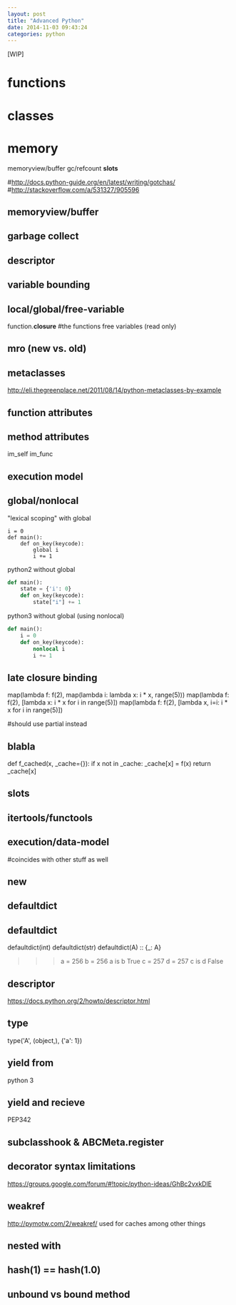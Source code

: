```yaml
---
layout: post
title: "Advanced Python"
date: 2014-11-03 09:43:24
categories: python
---
```


[WIP]

functions
=========


classes
=======


memory
======
memoryview/buffer
gc/refcount
__slots__



#http://docs.python-guide.org/en/latest/writing/gotchas/
#http://stackoverflow.com/a/531327/905596

memoryview/buffer
-----------------

garbage collect
---------------

descriptor
----------

variable bounding
-----------------

local/global/free-variable
--------------------------
function.__closure__ #the functions free variables (read only)


mro (new vs. old)
-----------------

metaclasses
-----------
http://eli.thegreenplace.net/2011/08/14/python-metaclasses-by-example

function attributes
-------------------

method attributes
-----------------
im_self
im_func

execution model
---------------

global/nonlocal
---------------
"lexical scoping"
with global
```
i = 0
def main():
    def on_key(keycode):
        global i
        i += 1
```

python2 without global
```python
def main():
    state = {'i': 0}
    def on_key(keycode):
        state["i"] += 1
```

python3 without global (using nonlocal)
```python
def main():
    i = 0
    def on_key(keycode):
        nonlocal i
        i += 1
```

late closure binding
--------------------
map(lambda f: f(2), map(lambda i: lambda x: i * x, range(5)))
map(lambda f: f(2), [lambda x: i * x for i in range(5)])
map(lambda f: f(2), [lambda x, i=i: i * x for i in range(5)])

#should use partial instead


blabla
------
def f_cached(x, _cache={}):
    if x not in _cache:
        _cache[x] = f(x)
    return _cache[x]


__slots__
---------

itertools/functools
-------------------

execution/data-model
--------------------
#coincides with other stuff as well


__new__
-------


defaultdict
-----------

defaultdict
-----------
defaultdict(int)
defaultdict(str)
defaultdict(A) :: {_: A}



>>> a = 256
>>> b = 256
>>> a is b
True
>>> c = 257
>>> d = 257
>>> c is d
False

descriptor
----------
https://docs.python.org/2/howto/descriptor.html

type
----
type('A', (object,), {'a': 1})


yield from
----------
python 3

yield and recieve
-----------------
PEP342

__subclasshook__ & ABCMeta.register
-----------------------------------

decorator syntax limitations
----------------------------
https://groups.google.com/forum/#!topic/python-ideas/GhBc2vxkDlE


weakref
-------
http://pymotw.com/2/weakref/
used for caches among other things


nested with
-----------

hash(1) == hash(1.0)
--------------------

unbound vs bound method
-----------------------



